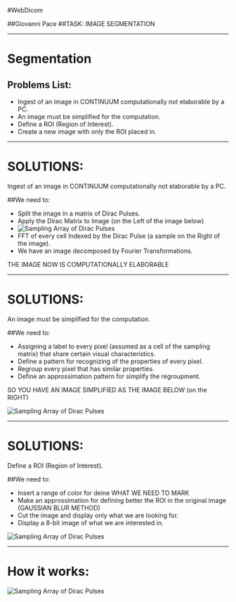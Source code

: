 #WebDicom

##Giovanni Pace
##TASK: IMAGE SEGMENTATION


- - -
# Segmentation

## Problems List:

- Ingest of an image in CONTINUUM computationally not elaborable by a PC.
- An image must be simplified for the computation.
- Define a ROI (Region of Interest).
- Create a new image with only the ROI placed in.

- - -
# SOLUTIONS:
Ingest of an image in CONTINUUM computationally not elaborable by a PC.

##We need to:

- Split the image in a matrix of Dirac Pulses.
- Apply the Dirac Matrix to Image (on the Left of the image below)
- ![Sampling Array of Dirac Pulses](https://raw.github.com/h4ergo/Inf_Bio/master/PRESENTAZIONI_BIO//images_GP/sampling_array.jpg)
- FFT of every cell Indexed by the Dirac Pulse (a sample on the Right of the image).
- We have an image decomposed by Fourier Transformations.

THE IMAGE NOW IS COMPUTATIONALLY ELABORABLE

- - -
# SOLUTIONS:
An image must be simplified for the computation.

##We need to:
- Assigning a label to every pixel (assumed as a cell of the sampling matrix) that share certain visual characteristics.
- Define a pattern for recognizing of the properties of every pixel.
- Regroup every pixel that has similar properties.
- Define an approssimation pattern for simplify the regroupment.

SO YOU HAVE AN IMAGE SIMPLIFIED AS THE IMAGE BELOW (on the RIGHT)

![Sampling Array of Dirac Pulses](https://raw.github.com/h4ergo/Inf_Bio/master/PRESENTAZIONI_BIO//images_GP/simplify.jpg)

- - -
# SOLUTIONS:
Define a ROI (Region of Interest).

##We need to:
- Insert a range of color for deine WHAT WE NEED TO MARK
- Make an approssimation for defining better the ROI in the original image (GAUSSIAN BLUR METHOD)
- Cut the image and display only what we are looking for.
- Display a 8-bit image of what we are interested in.

![Sampling Array of Dirac Pulses](https://raw.github.com/h4ergo/Inf_Bio/master/PRESENTAZIONI_BIO//images_GP/thresholding.jpg)

- - -
# How it works:

![Sampling Array of Dirac Pulses](https://raw.github.com/h4ergo/prova/master/PRESENTAZIONI_BIO//images_GP/BIO-SEGM-FLUSSO_DATI.jpg)
